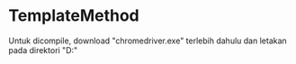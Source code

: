 # TemplateMethod
Untuk dicompile, download "chromedriver.exe" terlebih dahulu dan letakan pada direktori "D:"

